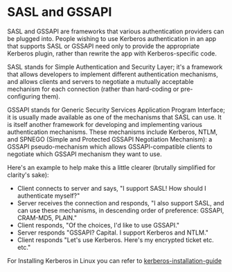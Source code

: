 # SASL and GSSAPI

SASL and GSSAPI are frameworks that various authentication providers can be plugged into. People wishing to use Kerberos authentication in an app that supports
SASL or GSSAPI need only to provide the appropriate Kerberos plugin, rather than rewrite the app with Kerberos-specific code.

SASL stands for Simple Authentication and Security Layer; it's a framework that allows developers to implement different authentication mechanisms, and allows 
clients and servers to negotiate a mutually acceptable mechanism for each connection (rather than hard-coding or pre-configuring them).

GSSAPI stands for Generic Security Services Application Program Interface; it is usually made available as one of the mechanisms that SASL can use. It is itself 
another framework for developing and implementing various authentication mechanisms. These mechanisms include Kerberos, NTLM, and SPNEGO 
(Simple and Protected GSSAPI Negotiation Mechanism): a GSSAPI pseudo-mechanism which allows GSSAPI-compatible clients to negotiate which GSSAPI mechanism they 
want to use.

Here's an example to help make this a little clearer (brutally simplified for clarity's sake):

- Client connects to server and says, "I support SASL! How should I authenticate myself?"
- Server receives the connection and responds, "I also support SASL, and can use these mechanisms, in descending order of preference: GSSAPI, CRAM-MD5, PLAIN."
- Client responds, "Of the choices, I'd like to use GSSAPI."
- Server responds "GSSAPI? Capital. I support Kerberos and NTLM."
- Client responds "Let's use Kerberos. Here's my encrypted ticket etc. etc."

For Installing Kerberos in Linux you can refer to [kerberos-installation-guide](https://help.ubuntu.com/community/Kerberos)


